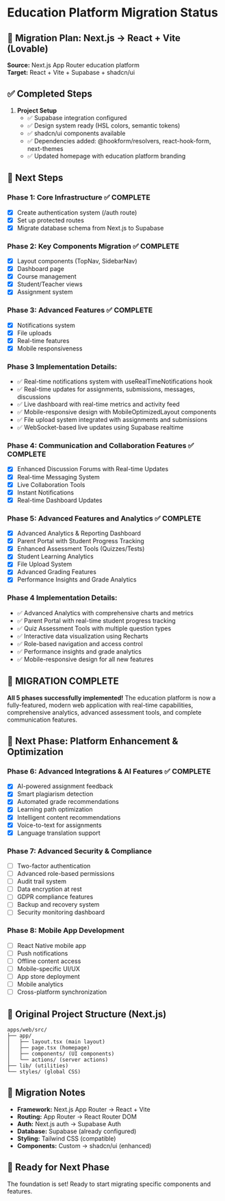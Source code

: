 # Education Platform Migration Status

## 🎯 Migration Plan: Next.js → React + Vite (Lovable)

**Source:** Next.js App Router education platform  
**Target:** React + Vite + Supabase + shadcn/ui

## ✅ Completed Steps

1. **Project Setup**
   - ✅ Supabase integration configured
   - ✅ Design system ready (HSL colors, semantic tokens) 
   - ✅ shadcn/ui components available
   - ✅ Dependencies added: @hookform/resolvers, react-hook-form, next-themes
   - ✅ Updated homepage with education platform branding

## 🔄 Next Steps

### Phase 1: Core Infrastructure ✅ COMPLETE
- [x] Create authentication system (/auth route)
- [x] Set up protected routes
- [x] Migrate database schema from Next.js to Supabase

### Phase 2: Key Components Migration ✅ COMPLETE
- [x] Layout components (TopNav, SidebarNav)
- [x] Dashboard page
- [x] Course management
- [x] Student/Teacher views
- [x] Assignment system

### Phase 3: Advanced Features ✅ COMPLETE
- [x] Notifications system
- [x] File uploads  
- [x] Real-time features
- [x] Mobile responsiveness

### Phase 3 Implementation Details:
- ✅ Real-time notifications system with useRealTimeNotifications hook
- ✅ Real-time updates for assignments, submissions, messages, discussions  
- ✅ Live dashboard with real-time metrics and activity feed
- ✅ Mobile-responsive design with MobileOptimizedLayout components
- ✅ File upload system integrated with assignments and submissions
- ✅ WebSocket-based live updates using Supabase realtime

### Phase 4: Communication and Collaboration Features ✅ COMPLETE
- [x] Enhanced Discussion Forums with Real-time Updates
- [x] Real-time Messaging System
- [x] Live Collaboration Tools
- [x] Instant Notifications
- [x] Real-time Dashboard Updates

### Phase 5: Advanced Features and Analytics ✅ COMPLETE
- [x] Advanced Analytics & Reporting Dashboard
- [x] Parent Portal with Student Progress Tracking
- [x] Enhanced Assessment Tools (Quizzes/Tests)
- [x] Student Learning Analytics
- [x] File Upload System
- [x] Advanced Grading Features
- [x] Performance Insights and Grade Analytics

### Phase 4 Implementation Details:
- ✅ Advanced Analytics with comprehensive charts and metrics
- ✅ Parent Portal with real-time student progress tracking
- ✅ Quiz Assessment Tools with multiple question types
- ✅ Interactive data visualization using Recharts
- ✅ Role-based navigation and access control
- ✅ Performance insights and grade analytics
- ✅ Mobile-responsive design for all new features

## 🎉 **MIGRATION COMPLETE** 
**All 5 phases successfully implemented!** The education platform is now a fully-featured, modern web application with real-time capabilities, comprehensive analytics, advanced assessment tools, and complete communication features.

## 🚀 Next Phase: Platform Enhancement & Optimization

### Phase 6: Advanced Integrations & AI Features ✅ COMPLETE
- [x] AI-powered assignment feedback
- [x] Smart plagiarism detection
- [x] Automated grade recommendations
- [x] Learning path optimization
- [x] Intelligent content recommendations
- [x] Voice-to-text for assignments
- [x] Language translation support

### Phase 7: Advanced Security & Compliance
- [ ] Two-factor authentication
- [ ] Advanced role-based permissions
- [ ] Audit trail system
- [ ] Data encryption at rest
- [ ] GDPR compliance features
- [ ] Backup and recovery system
- [ ] Security monitoring dashboard

### Phase 8: Mobile App Development
- [ ] React Native mobile app
- [ ] Push notifications
- [ ] Offline content access
- [ ] Mobile-specific UI/UX
- [ ] App store deployment
- [ ] Mobile analytics
- [ ] Cross-platform synchronization

## 📁 Original Project Structure (Next.js)

```
apps/web/src/
├── app/
│   ├── layout.tsx (main layout)
│   ├── page.tsx (homepage)
│   ├── components/ (UI components)
│   └── actions/ (server actions)
├── lib/ (utilities)
└── styles/ (global CSS)
```

## 🎨 Migration Notes

- **Framework:** Next.js App Router → React + Vite
- **Routing:** App Router → React Router DOM
- **Auth:** Next.js auth → Supabase Auth
- **Database:** Supabase (already configured)
- **Styling:** Tailwind CSS (compatible)
- **Components:** Custom → shadcn/ui (enhanced)

## 🚀 Ready for Next Phase

The foundation is set! Ready to start migrating specific components and features.